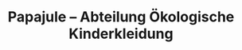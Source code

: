 ---
title: "Papajule – Abteilung Ökologische Kinderkleidung"
url: /goettingen/papajule-abteilung-oekologische-kinderkleidung/
shop: Kleidung
---